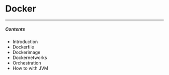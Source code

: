 # Docker
---

##### Contents

- Introduction
- Dockerfile
- Dockerimage
- Dockernetworks
- Orchestration
- How to with JVM

